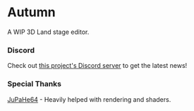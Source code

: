 # Autumn
A WIP 3D Land stage editor.

### Discord
Check out [this project's Discord server](https://discord.gg/9FEhR5kCJc) to get the latest news!

### Special Thanks
[JuPaHe64](https://github.com/JuPaHe64) - Heavily helped with rendering and shaders.
